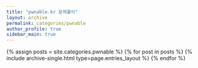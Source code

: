 ```yaml
---
title: "pwnable.kr 문제풀이"
layout: archive
permalink: categories/pwnable
author_profile: true
sidebar_main: true
---
```



{% assign posts = site.categories.pwnable %}
{% for post in posts %} {% include archive-single.html type=page.entries_layout %} {% endfor %}